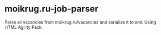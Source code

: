 # moikrug.ru-job-parser
Parse all vacancies from moikrug.ru/vacancies and serialize it to xml.
Using HTML Agility Pack.
